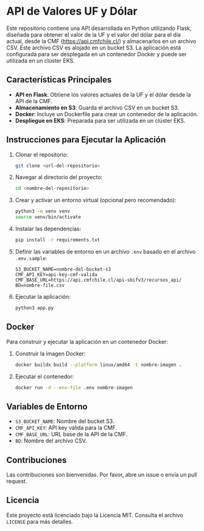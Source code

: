 # API de Valores UF y Dólar

Este repositorio contiene una API desarrollada en Python utilizando Flask, diseñada para obtener el valor de la UF y el valor del dólar para el día actual, desde la CMF (https://api.cmfchile.cl/) y almacenarlos en un archivo CSV. Este archivo CSV es alojado en un bucket S3. La aplicación está configurada para ser desplegada en un contenedor Docker y puede ser utilizada en un clúster EKS.

## Características Principales
- **API en Flask**: Obtiene los valores actuales de la UF y el dólar desde la API de la CMF.
- **Almacenamiento en S3**: Guarda el archivo CSV en un bucket S3.
- **Docker**: Incluye un Dockerfile para crear un contenedor de la aplicación.
- **Despliegue en EKS**: Preparada para ser utilizada en un clúster EKS.

## Instrucciones para Ejecutar la Aplicación
1. Clonar el repositorio:
    ```bash
    git clone <url-del-repositorio>
    ```
2. Navegar al directorio del proyecto:
    ```bash
    cd <nombre-del-repositorio>
    ```
3. Crear y activar un entorno virtual (opcional pero recomendado):
    ```bash
    python3 -m venv venv
    source venv/bin/activate
    ```
4. Instalar las dependencias:
    ```bash
    pip install -r requirements.txt
    ```
5. Definir las variables de entorno en un archivo `.env` basado en el archivo `.env.sample`:
    ```
    S3_BUCKET_NAME=nombre-del-bucket-s3
    CMF_API_KEY=api-key-cmf-valida
    CMF_BASE_URL=https://api.cmfchile.cl/api-sbifv3/recursos_api/
    BD=nombre-file.csv
    ```
6. Ejecutar la aplicación:
    ```bash
    python3 app.py
    ```

## Docker
Para construir y ejecutar la aplicación en un contenedor Docker:
1. Construir la imagen Docker:
    ```bash
    docker buildx build --platform linux/amd64 -t nombre-imagen .
    ```
2. Ejecutar el contenedor:
    ```bash
    docker run -d --env-file .env nombre-imagen
    ```

## Variables de Entorno
- `S3_BUCKET_NAME`: Nombre del bucket S3.
- `CMF_API_KEY`: API key válida para la CMF.
- `CMF_BASE_URL`: URL base de la API de la CMF.
- `BD`: Nombre del archivo CSV.

## Contribuciones
Las contribuciones son bienvenidas. Por favor, abre un issue o envía un pull request.

## Licencia
Este proyecto está licenciado bajo la Licencia MIT. Consulta el archivo `LICENSE` para más detalles.
